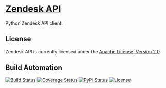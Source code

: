 # [Zendesk API](http://zendesk-api.hive.pt)

Python Zendesk API client.

## License

Zendesk API is currently licensed under the [Apache License, Version 2.0](http://www.apache.org/licenses/).

## Build Automation

[![Build Status](https://app.travis-ci.com/hivesolutions/zendesk-api.svg?branch=master)](https://travis-ci.com/github/hivesolutions/zendesk-api)
[![Coverage Status](https://coveralls.io/repos/hivesolutions/zendesk-api/badge.svg?branch=master)](https://coveralls.io/r/hivesolutions/zendesk-api?branch=master)
[![PyPi Status](https://img.shields.io/pypi/v/zendesk-api.svg)](https://pypi.python.org/pypi/zendesk-api)
[![License](https://img.shields.io/badge/license-Apache%202.0-blue.svg)](https://www.apache.org/licenses/)
